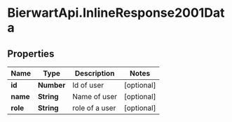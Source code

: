 # BierwartApi.InlineResponse2001Data

## Properties
Name | Type | Description | Notes
------------ | ------------- | ------------- | -------------
**id** | **Number** | Id of user | [optional] 
**name** | **String** | Name of user | [optional] 
**role** | **String** | role of a user | [optional] 
